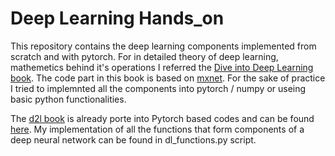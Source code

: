 # Deep Learning Hands_on

This repository contains the deep learning components implemented from scratch and with pytorch. 
For in detailed theory of deep learning, mathemetics behind it's operations I referred the [Dive into Deep Learning book](https://d2l.ai/). The code part in this book is based on [mxnet](https://gluon.mxnet.io/). For the sake of practice I tried to implemnted  all the components into pytorch / numpy or useing basic python functionalities.

The [d2l book](https://d2l.ai/) is already porte into Pytorch based codes and can be found [here](https://github.com/dsgiitr/d2l-pytorch). My implementation of all the functions that form components of a deep neural network can be found in dl_functions.py script.
